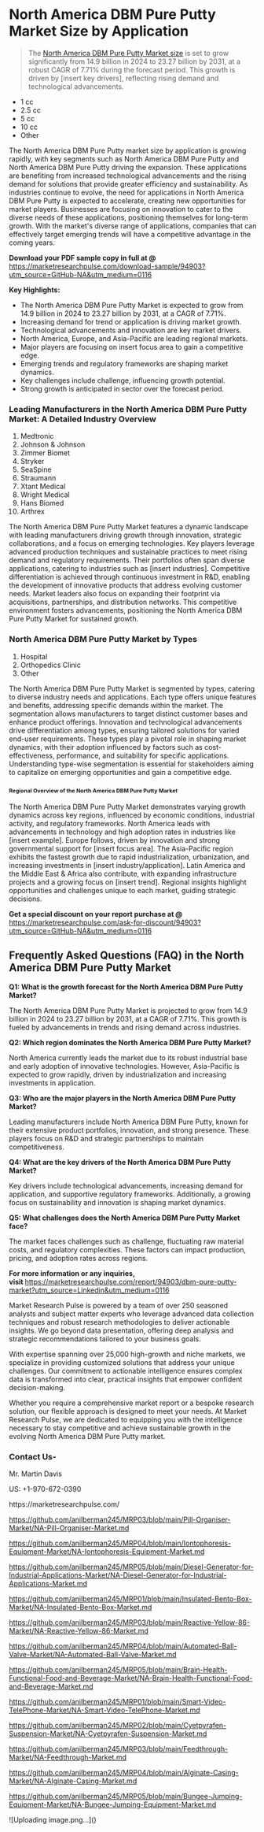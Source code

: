 <h1>North America DBM Pure Putty Market&nbsp;Size by Application</h1><blockquote><p>The <a href="https://marketresearchpulse.com/download-sample/94903?utm_source=GitHub-NA&amp;utm_medium=0116">North America DBM Pure Putty Market size</a> is set to grow significantly from 14.9 billion in 2024 to 23.27 billion by 2031, at a robust CAGR of 7.71% during the forecast period. This growth is driven by [insert key drivers], reflecting rising demand and technological advancements.</p></blockquote><ul><li>1 cc<li> 2.5 cc<li> 5 cc<li> 10 cc<li> Other</li></ul><p>The North America DBM Pure Putty market size by application is growing rapidly, with key segments such as North America DBM Pure Putty and North America DBM Pure Putty driving the expansion. These applications are benefiting from increased technological advancements and the rising demand for solutions that provide greater efficiency and sustainability. As industries continue to evolve, the need for applications in North America DBM Pure Putty is expected to accelerate, creating new opportunities for market players. Businesses are focusing on innovation to cater to the diverse needs of these applications, positioning themselves for long-term growth. With the market's diverse range of applications, companies that can effectively target emerging trends will have a competitive advantage in the coming years.</p><p><strong>Download your PDF sample copy in full at @ </strong><a href="https://marketresearchpulse.com/download-sample/94903?utm_source=GitHub-NA&amp;utm_medium=0116">https://marketresearchpulse.com/download-sample/94903?utm_source=GitHub-NA&amp;utm_medium=0116</a></p><p><strong>Key Highlights: </strong></p><ul><li>The North America DBM Pure Putty Market is expected to grow from 14.9 billion in 2024 to 23.27 billion by 2031, at a CAGR of 7.71%.</li><li>Increasing demand for trend or application is driving market growth.</li><li>Technological advancements and innovation are key market drivers.</li><li>North America, Europe, and Asia-Pacific are leading regional markets.</li><li>Major players are focusing on insert focus area to gain a competitive edge.</li><li>Emerging trends and regulatory frameworks are shaping market dynamics.</li><li>Key challenges include challenge, influencing growth potential.</li><li>Strong growth is anticipated in sector over the forecast period.</li></ul><h3>Leading Manufacturers in the North America DBM Pure Putty Market: A Detailed Industry Overview</h3><ol><li>Medtronic</li><li>Johnson & Johnson</li><li>Zimmer Biomet</li><li>Stryker</li><li>SeaSpine</li><li>Straumann</li><li>Xtant Medical</li><li>Wright Medical</li><li>Hans Biomed</li><li>Arthrex</li></ol><div class="flex max-w-full flex-col flex-grow"><div class="min-h-8 text-message flex w-full flex-col items-end gap-2 whitespace-normal break-words [.text-message+&amp;]:mt-5" dir="auto" data-message-author-role="assistant" data-message-id="fd8432e4-4910-450d-b182-61b7bfb0a01f" data-message-model-slug="gpt-4o"><div class="flex w-full flex-col gap-1 empty:hidden first:pt-[3px]"><div class="markdown prose w-full break-words dark:prose-invert light"><p>The North America DBM Pure Putty Market features a dynamic landscape with leading manufacturers driving growth through innovation, strategic collaborations, and a focus on emerging technologies. Key players leverage advanced production techniques and sustainable practices to meet rising demand and regulatory requirements. Their portfolios often span diverse applications, catering to industries such as [insert industries]. Competitive differentiation is achieved through continuous investment in R&amp;D, enabling the development of innovative products that address evolving customer needs. Market leaders also focus on expanding their footprint via acquisitions, partnerships, and distribution networks. This competitive environment fosters advancements, positioning the North America DBM Pure Putty Market for sustained growth.</p></div></div></div></div><h3>North America DBM Pure Putty Market by Types</h3><ol><li>Hospital<li> Orthopedics Clinic<li> Other</li></ol><div class="flex max-w-full flex-col flex-grow"><div class="min-h-8 text-message flex w-full flex-col items-end gap-2 whitespace-normal break-words [.text-message+&amp;]:mt-5" dir="auto" data-message-author-role="assistant" data-message-id="084470be-0bb7-4664-bddf-5156b4f41249" data-message-model-slug="gpt-4o-mini"><div class="flex w-full flex-col gap-1 empty:hidden first:pt-[3px]"><div class="markdown prose w-full break-words dark:prose-invert light"><p>The North America DBM Pure Putty Market is segmented by types, catering to diverse industry needs and applications. Each type offers unique features and benefits, addressing specific demands within the market. The segmentation allows manufacturers to target distinct customer bases and enhance product offerings. Innovation and technological advancements drive differentiation among types, ensuring tailored solutions for varied end-user requirements. These types play a pivotal role in shaping market dynamics, with their adoption influenced by factors such as cost-effectiveness, performance, and suitability for specific applications. Understanding type-wise segmentation is essential for stakeholders aiming to capitalize on emerging opportunities and gain a competitive edge.</p></div></div></div></div><h3><span style="font-size: 11px;">Regional Overview of the North America DBM Pure Putty Market</span></h3><div class="flex max-w-full flex-col flex-grow"><div class="min-h-8 text-message flex w-full flex-col items-end gap-2 whitespace-normal break-words [.text-message+&amp;]:mt-5" dir="auto" data-message-author-role="assistant" data-message-id="e9038762-ce64-4e30-91c9-9bd413514231" data-message-model-slug="gpt-4o-mini"><div class="flex w-full flex-col gap-1 empty:hidden first:pt-[3px]"><div class="markdown prose w-full break-words dark:prose-invert light"><p>The North America DBM Pure Putty Market demonstrates varying growth dynamics across key regions, influenced by economic conditions, industrial activity, and regulatory frameworks. North America leads with advancements in technology and high adoption rates in industries like [insert example]. Europe follows, driven by innovation and strong governmental support for [insert focus area]. The Asia-Pacific region exhibits the fastest growth due to rapid industrialization, urbanization, and increasing investments in [insert industry/application]. Latin America and the Middle East &amp; Africa also contribute, with expanding infrastructure projects and a growing focus on [insert trend]. Regional insights highlight opportunities and challenges unique to each market, guiding strategic decisions.</p></div></div></div></div><p><strong>Get a special discount on your report purchase at @ </strong><a href="https://marketresearchpulse.com/ask-for-discount/94903?utm_source=GitHub-NA&amp;utm_medium=0116">https://marketresearchpulse.com/ask-for-discount/94903?utm_source=GitHub-NA&amp;utm_medium=0116</a></p><h2>Frequently Asked Questions (FAQ) in the North America DBM Pure Putty Market</h2><p><strong>Q1: What is the growth forecast for the North America DBM Pure Putty Market?</strong></p><p>The North America DBM Pure Putty Market is projected to grow from 14.9 billion in 2024 to 23.27 billion by 2031, at a CAGR of 7.71%. This growth is fueled by advancements in trends and rising demand across industries.</p><p><strong>Q2: Which region dominates the North America DBM Pure Putty Market?</strong></p><p>North America currently leads the market due to its robust industrial base and early adoption of innovative technologies. However, Asia-Pacific is expected to grow rapidly, driven by industrialization and increasing investments in application.</p><p><strong>Q3: Who are the major players in the North America DBM Pure Putty Market?</strong></p><p>Leading manufacturers include North America DBM Pure Putty, known for their extensive product portfolios, innovation, and strong presence. These players focus on R&amp;D and strategic partnerships to maintain competitiveness.</p><p><strong>Q4: What are the key drivers of the North America DBM Pure Putty Market?</strong></p><p>Key drivers include technological advancements, increasing demand for application, and supportive regulatory frameworks. Additionally, a growing focus on sustainability and innovation is shaping market dynamics.</p><p><strong>Q5: What challenges does the North America DBM Pure Putty Market face?</strong></p><p>The market faces challenges such as challenge, fluctuating raw material costs, and regulatory complexities. These factors can impact production, pricing, and adoption rates across regions.</p><p><strong>For more information or any inquiries, visit&nbsp;</strong><a href="https://marketresearchpulse.com/report/94903/dbm-pure-putty-market?utm_source=Linkedin&utm_medium=0116">https://marketresearchpulse.com/report/94903/dbm-pure-putty-market?utm_source=Linkedin&utm_medium=0116</a></p><p>Market Research Pulse is powered by a team of over 250 seasoned analysts and subject matter experts who leverage advanced data collection techniques and robust research methodologies to deliver actionable insights. We go beyond data presentation, offering deep analysis and strategic recommendations tailored to your business goals.</p><p>With expertise spanning over 25,000 high-growth and niche markets, we specialize in providing customized solutions that address your unique challenges. Our commitment to actionable intelligence ensures complex data is transformed into clear, practical insights that empower confident decision-making.</p><p>Whether you require a comprehensive market report or a bespoke research solution, our flexible approach is designed to meet your needs. At Market Research Pulse, we are dedicated to equipping you with the intelligence necessary to stay competitive and achieve sustainable growth in the evolving North America DBM Pure Putty market.</p><h3><strong>Contact Us-</strong></h3><p>Mr. Martin Davis</p><p>US: +1-970-672-0390</p><p>https://marketresearchpulse.com/</p><p><a href="https://github.com/anilberman245/MRP03/blob/main/Pill-Organiser-Market/NA-Pill-Organiser-Market.md">https://github.com/anilberman245/MRP03/blob/main/Pill-Organiser-Market/NA-Pill-Organiser-Market.md</a></p><p><a href="https://github.com/anilberman245/MRP04/blob/main/Iontophoresis-Equipment-Market/NA-Iontophoresis-Equipment-Market.md">https://github.com/anilberman245/MRP04/blob/main/Iontophoresis-Equipment-Market/NA-Iontophoresis-Equipment-Market.md</a></p><p><a href="https://github.com/anilberman245/MRP05/blob/main/Diesel-Generator-for-Industrial-Applications-Market/NA-Diesel-Generator-for-Industrial-Applications-Market.md">https://github.com/anilberman245/MRP05/blob/main/Diesel-Generator-for-Industrial-Applications-Market/NA-Diesel-Generator-for-Industrial-Applications-Market.md</a></p><p><a href="https://github.com/anilberman245/MRP01/blob/main/Insulated-Bento-Box-Market/NA-Insulated-Bento-Box-Market.md">https://github.com/anilberman245/MRP01/blob/main/Insulated-Bento-Box-Market/NA-Insulated-Bento-Box-Market.md</a></p><p><a href="https://github.com/anilberman245/MRP03/blob/main/Reactive-Yellow-86-Market/NA-Reactive-Yellow-86-Market.md">https://github.com/anilberman245/MRP03/blob/main/Reactive-Yellow-86-Market/NA-Reactive-Yellow-86-Market.md</a></p><p><a href="https://github.com/anilberman245/MRP04/blob/main/Automated-Ball-Valve-Market/NA-Automated-Ball-Valve-Market.md">https://github.com/anilberman245/MRP04/blob/main/Automated-Ball-Valve-Market/NA-Automated-Ball-Valve-Market.md</a></p><p><a href="https://github.com/anilberman245/MRP05/blob/main/Brain-Health-Functional-Food-and-Beverage-Market/NA-Brain-Health-Functional-Food-and-Beverage-Market.md">https://github.com/anilberman245/MRP05/blob/main/Brain-Health-Functional-Food-and-Beverage-Market/NA-Brain-Health-Functional-Food-and-Beverage-Market.md</a></p><p><a href="https://github.com/anilberman245/MRP01/blob/main/Smart-Video-TelePhone-Market/NA-Smart-Video-TelePhone-Market.md">https://github.com/anilberman245/MRP01/blob/main/Smart-Video-TelePhone-Market/NA-Smart-Video-TelePhone-Market.md</a></p><p><a href="https://github.com/anilberman245/MRP02/blob/main/Cyetpyrafen-Suspension-Market/NA-Cyetpyrafen-Suspension-Market.md">https://github.com/anilberman245/MRP02/blob/main/Cyetpyrafen-Suspension-Market/NA-Cyetpyrafen-Suspension-Market.md</a></p><p><a href="https://github.com/anilberman245/MRP03/blob/main/Feedthrough-Market/NA-Feedthrough-Market.md">https://github.com/anilberman245/MRP03/blob/main/Feedthrough-Market/NA-Feedthrough-Market.md</a></p><p><a href="https://github.com/anilberman245/MRP04/blob/main/Alginate-Casing-Market/NA-Alginate-Casing-Market.md">https://github.com/anilberman245/MRP04/blob/main/Alginate-Casing-Market/NA-Alginate-Casing-Market.md</a></p><p><a href="https://github.com/anilberman245/MRP05/blob/main/Bungee-Jumping-Equipment-Market/NA-Bungee-Jumping-Equipment-Market.md">https://github.com/anilberman245/MRP05/blob/main/Bungee-Jumping-Equipment-Market/NA-Bungee-Jumping-Equipment-Market.md</a></p>
![Uploading image.png…]()
